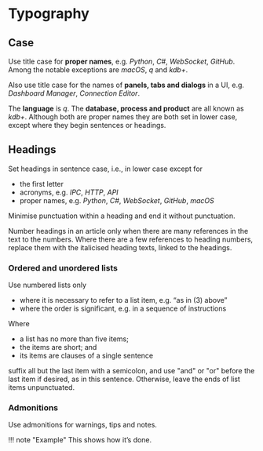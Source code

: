 # Typography


## Case

Use title case for **proper names**, e.g. _Python_, _C#_, _WebSocket_, _GitHub_. 
Among the notable exceptions are _macOS_, _q_ and _kdb+_.

Also use title case for the names of **panels, tabs and dialogs** in a UI, e.g. _Dashboard Manager_, _Connection Editor_. 

The **language** is _q_. 
The **database, process and product** are all known as _kdb+_. 
Although both are proper names they are both set in lower case, except where they begin sentences or headings. 


## Headings

Set headings in sentence case, i.e., in lower case except for

-   the first letter
-   acronyms, e.g. _IPC_, _HTTP_, _API_
-   proper names, e.g. _Python_, _C#_, _WebSocket_, _GitHub_, _macOS_

Minimise punctuation within a heading and end it without punctuation. 

Number headings in an article only when there are many references in the text to the numbers. Where there are a few references to heading numbers, replace them with the italicised heading texts, linked to the headings. 


### Ordered and unordered lists

Use numbered lists only 

-   where it is necessary to refer to a list item, e.g. “as in (3) above”
-   where the order is significant, e.g. in a sequence of instructions 

Where 

-   a list has no more than five items; 
-   the items are short; and
-   its items are clauses of a single sentence

suffix all but the last item with a semicolon, and use "and" or "or" before the last item if desired, as in this sentence. 
Otherwise, leave the ends of list items unpunctuated. 


### Admonitions

Use admonitions for warnings, tips and notes.

!!! note "Example"
    This shows how it’s done.


